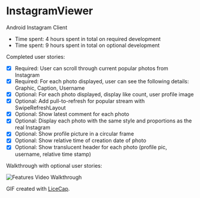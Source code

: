 InstagramViewer
===============


Android Instagram Client

- Time spent: 4 hours spent in total on required development
- Time spent: 9 hours spent in total on optional development


Completed user stories: 

- [x] Required: User can scroll through current popular photos from Instagram
- [x] Required: For each photo displayed, user can see the following details: Graphic, Caption, Username
- [x] Optional: For each photo displayed, display like count, user profile image
- [x] Optional: Add pull-to-refresh for popular stream with SwipeRefreshLayout
- [x] Optional: Show latest comment for each photo
- [x] Optional: Display each photo with the same style and proportions as the real Instagram
- [x] Optional: Show profile picture in a circular frame
- [x] Optional: Show relative time of creation date of photo
- [x] Optional: Show translucent header for each photo (profile pic, username, relative time stamp)

Walkthrough with optional user stories:

![Features Video Walkthrough](demo.gif)

GIF created with [LiceCap](http://www.cockos.com/licecap/).

